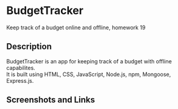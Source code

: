 # BudgetTracker
Keep track of a budget online and offline, homework 19

## Description
BudgetTracker is an app for keeping track of a budget with offline capabilites. </br>
It is built using HTML, CSS, JavaScript, Node.js, npm, Mongoose, Express.js.

## Screenshots and Links

##